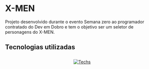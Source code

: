 # X-MEN 
<p> Projeto desenvolvido durante o evento Semana zero ao programador contratado do Dev em Dobro e tem o objetivo ser um seletor de personagens do X-MEN.

<p>

<p>

## Tecnologias utilizadas 
<div style="text-align: center; margin-top: 2em">

[![Techs](https://skills.thijs.gg/icons?i=html,css,js)](https://skills.thijs.gg)

</div>
